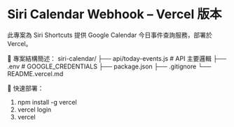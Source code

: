 # Siri Calendar Webhook – Vercel 版本

此專案為 Siri Shortcuts 提供 Google Calendar 今日事件查詢服務，部署於 Vercel。

📁 專案結構簡述：
siri-calendar/
├── api/today-events.js      # API 主要邏輯
├── .env                     # GOOGLE_CREDENTIALS
├── package.json
├── .gitignore
└── README.vercel.md

🚀 快速部署：

1. npm install -g vercel
2. vercel login
3. vercel
